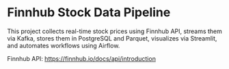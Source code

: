 # Finnhub Stock Data Pipeline

This project collects real-time stock prices using Finnhub API, streams them via Kafka, stores them in PostgreSQL and Parquet, visualizes via Streamlit, and automates workflows using Airflow.

Finnhub API: https://finnhub.io/docs/api/introduction